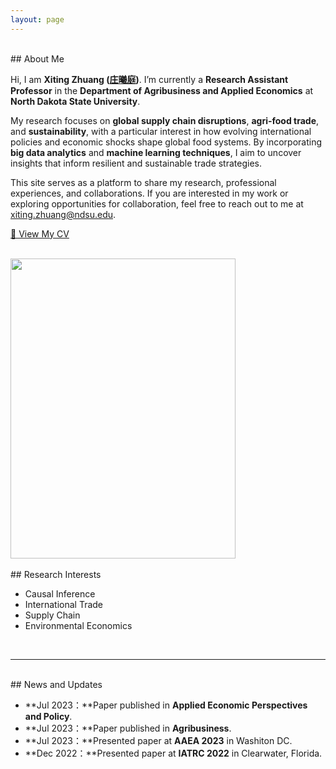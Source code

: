 ```yaml
---
layout: page
---
```


<br>
## About Me

Hi, I am **Xiting Zhuang ([庄曦庭](https://xiting-zhuang.github.io/file/XitingZhuang-CV.pdf))**.  I’m currently a **Research Assistant Professor** in the **Department of Agribusiness and Applied Economics** at **North Dakota State University**. 

My research focuses on **global supply chain disruptions**, **agri-food trade**, and **sustainability**, with a particular interest in how evolving international policies and economic shocks shape global food systems. By incorporating **big data analytics** and **machine learning techniques**, I aim to uncover insights that inform resilient and sustainable trade strategies.  

This site serves as a platform to share my research, professional experiences, and collaborations. If you are interested in my work or exploring opportunities for collaboration, feel free to reach out to me at [xiting.zhuang@ndsu.edu](mailto:xiting.zhuang@ndsu.edu). 

<a href="https://xiting-zhuang.github.io/file/XitingZhuang-CV.pdf" class="btn btn-primary">📄 View My CV</a>  


 
<!---and working as a research assistant in the Computer Science and Engineering Department at UConn-->
<br>
<div class="image-container">
    <img src="https://xiting-zhuang.github.io/images/shenghuo.jpg" class="floatpic" width="360" height="480" >
</div>

<!-- s -->
<br>
## Research Interests

- Causal Inference
- International Trade
- Supply Chain
- Environmental Economics

 
<br>

<!--
Alongside, I'm working towards a Master's degree in **Computer Science** with a focus on Machine Learning at the Georgia Institute of Technology.  

## Academic Background
**<font color='red'>[Highlight]</font> I currently on the job market. Contact me if you have any leads!**

- **June 2017 - Dec 2023:** University of Connecticut (Ph.D.)
- **Sep 2020 - Dec 2023:** Georgia Institute of Technology (MS.)
- **Sep 2014 - May 2017:** Fuzhou University (MS.)
 - **Sep 2010 - June 2014:** Xiamen University, Tan Kah Kee College  (BSc) -->
---

<!---
## Selected Publications
- [TMC 2022] "RF-Siamese: Approaching Accurate RFID Gesture Recognition With One Sample", Zijing Ma, Shigeng Zhang, Jia Liu, Xuan Liu, Weiping Wang, Jianxin Wang, Song Guo.
<center>
<img src="/images/rf-siamese_overflow.png" >
</center>
<br>
---
--> 


<br>
## News and Updates

- **Jul 2023：**Paper published in **Applied Economic Perspectives and Policy**. 
- **Jul 2023：**Paper published in **Agribusiness**. 
- **Jul 2023：**Presented paper at **AAEA 2023** in Washiton DC.
- **Dec 2022：**Presented paper at **IATRC 2022** in Clearwater, Florida. 

